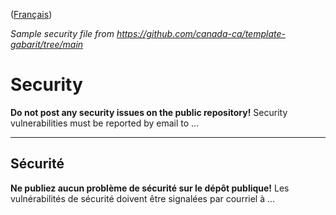([Français](#sécurité))

*Sample security file from https://github.com/canada-ca/template-gabarit/tree/main*


# Security

**Do not post any security issues on the public repository!** Security vulnerabilities must be reported by email to ...

______________________

## Sécurité

**Ne publiez aucun problème de sécurité sur le dépôt publique!** Les vulnérabilités de sécurité doivent être signalées par courriel à ...